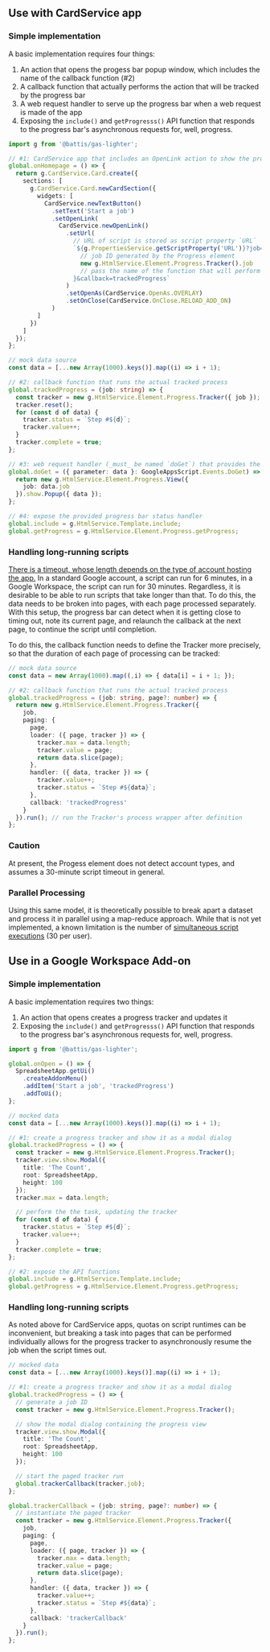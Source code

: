 ## Use with CardService app

### Simple implementation

A basic implementation requires four things:

1. An action that opens the progess bar popup window, which includes the name of the callback function (#2)
2. A callback function that actually performs the action that will be tracked by the progress bar
3. A web request handler to serve up the progress bar when a web request is made of the app
4. Exposing the `include()` and `getProgresss()` API function that responds to the progress bar's asynchronous requests for, well, progress.

```ts
import g from '@battis/gas-lighter';

// #1: CardService app that includes an OpenLink action to show the progress bar
global.onHomepage = () => {
  return g.CardService.Card.create({
    sections: [
      g.CardService.Card.newCardSection({
        widgets: [
          CardService.newTextButton()
            .setText('Start a job')
            .setOpenLink(
              CardService.newOpenLink()
                .setUrl(
                  // URL of script is stored as script property `URL`
                  `${g.PropertiesService.getScriptProperty('URL')}?job=${
                    // job ID generated by the Progress element
                    new g.HtmlService.Element.Progress.Tracker().job
                    // pass the name of the function that will perform the tracked job
                  }&callback=trackedProgress`
                )
                .setOpenAs(CardService.OpenAs.OVERLAY)
                .setOnClose(CardService.OnClose.RELOAD_ADD_ON)
            )
        ]
      })
    ]
  });
};

// mock data source
const data = [...new Array(1000).keys()].map((i) => i + 1);

// #2: callback function that runs the actual tracked process
global.trackedProgress = (job: string) => {
  const tracker = new g.HtmlService.Element.Progress.Tracker({ job });
  tracker.reset();
  for (const d of data) {
    tracker.status = `Step #${d}`;
    tracker.value++;
  }
  tracker.complete = true;
};

// #3: web request handler (_must_ be named `doGet`) that provides the actual progress bar
global.doGet = ({ parameter: data }: GoogleAppsScript.Events.DoGet) => {
  return new g.HtmlService.Element.Progress.View({
    job: data.job
  }).show.Popup({ data });
};

// #4: expose the provided progress bar status handler
global.include = g.HtmlService.Template.include;
global.getProgress = g.HtmlService.Element.Progress.getProgress;
```

### Handling long-running scripts

[There is a timeout, whose length depends on the type of account hosting the app.](https://developers.google.com/apps-script/guides/services/quotas) In a standard Google account, a script can run for 6 minutes, in a Google Workspace, the script can run for 30 minutes. Regardless, it is desirable to be able to run scripts that take longer than that. To do this, the data needs to be broken into pages, with each page processed separately. With this setup, the progress bar can detect when it is getting close to timing out, note its current page, and relaunch the callback at the next page, to continue the script until completion.

To do this, the callback function needs to define the Tracker more precisely, so that the duration of each page of processing can be tracked:

```ts
// mock data source
const data = new Array(1000).map((,i) => { data[i] = i + 1; });

// #2: callback function that runs the actual tracked process
global.trackedProgress = (job: string, page?: number) => {
  return new g.HtmlService.Element.Progress.Tracker({
    job,
    paging: {
      page,
      loader: ({ page, tracker }) => {
        tracker.max = data.length;
        tracker.value = page;
        return data.slice(page);
      },
      handler: ({ data, tracker }) => {
        tracker.value++;
        tracker.status = `Step #${data}`;
      },
      callback: 'trackedProgress'
    }
  }).run(); // run the Tracker's process wrapper after definition
};
```

### Caution

At present, the Progess element does not detect account types, and assumes a 30-minute script timeout in general.

### Parallel Processing

Using this same model, it is theoretically possible to break apart a dataset and process it in parallel using a map-reduce approach. While that is not yet implemented, a known limitation is the number of [simultaneous script executions](https://developers.google.com/apps-script/guides/services/quotas) (30 per user).

## Use in a Google Workspace Add-on

### Simple implementation

A basic implementation requires two things:

1. An action that opens creates a progress tracker and updates it
2. Exposing the `include()` and `getProgresss()` API function that responds to the progress bar's asynchronous requests for, well, progress.

```ts
import g from '@battis/gas-lighter';

global.onOpen = () => {
  SpreadsheetApp.getUi()
    .createAddonMenu()
    .addItem('Start a job', 'trackedProgress')
    .addToUi();
};

// mocked data
const data = [...new Array(1000).keys()].map((i) => i + 1);

// #1: create a progress tracker and show it as a modal dialog
global.trackedProgress = () => {
  const tracker = new g.HtmlService.Element.Progress.Tracker();
  tracker.view.show.Modal({
    title: 'The Count',
    root: SpreadsheetApp,
    height: 100
  });
  tracker.max = data.length;

  // perform the the task, updating the tracker
  for (const d of data) {
    tracker.status = `Step #${d}`;
    tracker.value++;
  }
  tracker.complete = true;
};

// #2: expose the API functions
global.include = g.HtmlService.Template.include;
global.getProgress = g.HtmlService.Element.Progress.getProgress;
```

### Handling long-running scripts

As noted above for CardService apps, quotas on script runtimes can be inconvenient, but breaking a task into pages that can be performed individually allows for the progress tracker to asynchronously resume the job when the script times out.

```ts
// mocked data
const data = [...new Array(1000).keys()].map((i) => i + 1);

// #1: create a progress tracker and show it as a modal dialog
global.trackedProgress = () => {
  // generate a job ID
  const tracker = new g.HtmlService.Element.Progress.Tracker();

  // show the modal dialog containing the progress view
  tracker.view.show.Modal({
    title: 'The Count',
    root: SpreadsheetApp,
    height: 100
  });

  // start the paged tracker run
  global.trackerCallback(tracker.job);
};

global.trackerCallback = (job: string, page?: number) => {
  // instantiate the paged tracker
  const tracker = new g.HtmlService.Element.Progress.Tracker({
    job,
    paging: {
      page,
      loader: ({ page, tracker }) => {
        tracker.max = data.length;
        tracker.value = page;
        return data.slice(page);
      },
      handler: ({ data, tracker }) => {
        tracker.value++;
        tracker.status = `Step #${data}`;
      },
      callback: 'trackerCallback'
    }
  }).run();
};
```
